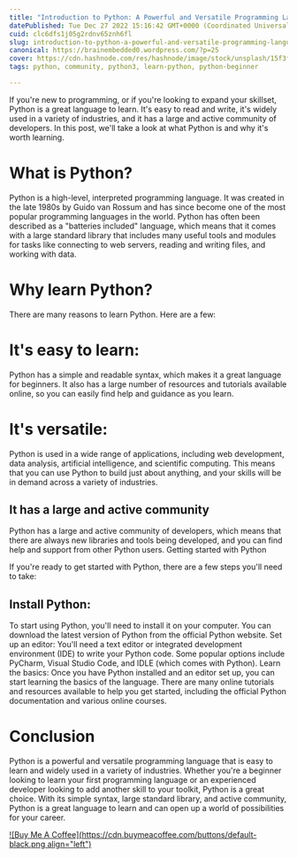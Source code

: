 ```yaml
---
title: "Introduction to Python: A Powerful and Versatile Programming Language"
datePublished: Tue Dec 27 2022 15:16:42 GMT+0000 (Coordinated Universal Time)
cuid: clc6dfs1j05g2rdnv65znh6fl
slug: introduction-to-python-a-powerful-and-versatile-programming-language
canonical: https://brainembedded0.wordpress.com/?p=25
cover: https://cdn.hashnode.com/res/hashnode/image/stock/unsplash/15f3ff7c7495119c86acb7346450cc64.jpeg
tags: python, community, python3, learn-python, python-beginner

---
```


If you're new to programming, or if you're looking to expand your skillset, Python is a great language to learn. It's easy to read and write, it's widely used in a variety of industries, and it has a large and active community of developers. In this post, we'll take a look at what Python is and why it's worth learning.

# What is Python?

Python is a high-level, interpreted programming language. It was created in the late 1980s by Guido van Rossum and has since become one of the most popular programming languages in the world. Python has often been described as a "batteries included" language, which means that it comes with a large standard library that includes many useful tools and modules for tasks like connecting to web servers, reading and writing files, and working with data.

# Why learn Python?

There are many reasons to learn Python. Here are a few:

# It's easy to learn:

Python has a simple and readable syntax, which makes it a great language for beginners. It also has a large number of resources and tutorials available online, so you can easily find help and guidance as you learn.

# It's versatile:

Python is used in a wide range of applications, including web development, data analysis, artificial intelligence, and scientific computing. This means that you can use Python to build just about anything, and your skills will be in demand across a variety of industries.

## It has a large and active community

Python has a large and active community of developers, which means that there are always new libraries and tools being developed, and you can find help and support from other Python users. Getting started with Python

If you're ready to get started with Python, there are a few steps you'll need to take:

## Install Python:

To start using Python, you'll need to install it on your computer. You can download the latest version of Python from the official Python website. Set up an editor: You'll need a text editor or integrated development environment (IDE) to write your Python code. Some popular options include PyCharm, Visual Studio Code, and IDLE (which comes with Python). Learn the basics: Once you have Python installed and an editor set up, you can start learning the basics of the language. There are many online tutorials and resources available to help you get started, including the official Python documentation and various online courses.

# Conclusion

Python is a powerful and versatile programming language that is easy to learn and widely used in a variety of industries. Whether you're a beginner looking to learn your first programming language or an experienced developer looking to add another skill to your toolkit, Python is a great choice. With its simple syntax, large standard library, and active community, Python is a great language to learn and can open up a world of possibilities for your career.

[![Buy Me A Coffee](https://cdn.buymeacoffee.com/buttons/default-black.png align="left")](https://www.buymeacoffee.com/yelk11)